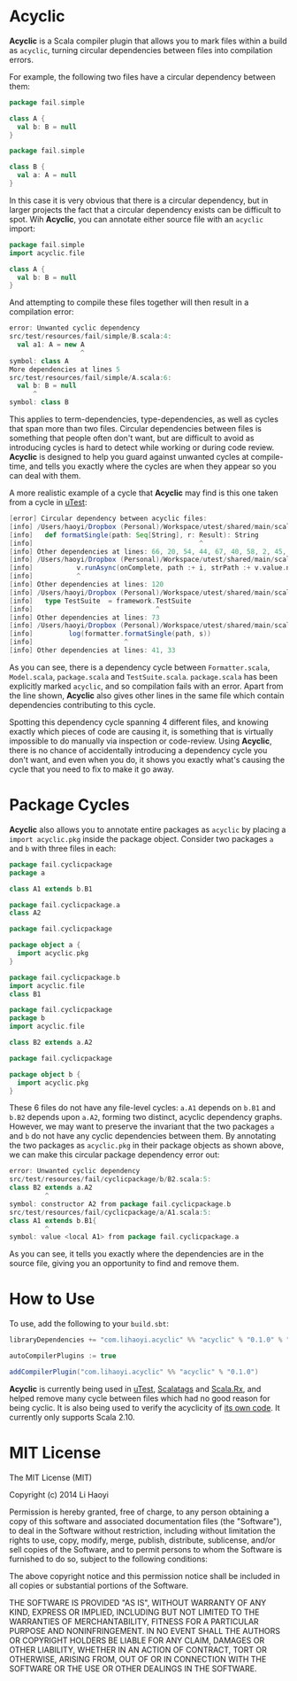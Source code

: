 Acyclic
=======
**Acyclic** is a Scala compiler plugin that allows you to mark files within a build as `acyclic`, turning circular dependencies between files into compilation errors.

For example, the following two files have a circular dependency between them:

```scala
package fail.simple

class A {
  val b: B = null
}
```
```scala
package fail.simple

class B {
  val a: A = null
}
```

In this case it is very obvious that there is a circular dependency, but in larger projects the fact that a circular dependency exists can be difficult to spot. Wih **Acyclic**, you can annotate either source file with an `acyclic` import:

```scala
package fail.simple
import acyclic.file

class A {
  val b: B = null
}
```

And attempting to compile these files together will then result in a compilation error:

```scala
error: Unwanted cyclic dependency
src/test/resources/fail/simple/B.scala:4:
  val a1: A = new A
                  ^
symbol: class A
More dependencies at lines 5
src/test/resources/fail/simple/A.scala:6:
  val b: B = null
      ^
symbol: class B
```

This applies to term-dependencies, type-dependencies, as well as cycles that span more than two files. Circular dependencies between files is something that people often don't want, but are difficult to avoid as introducing cycles is hard to detect while working or during code review. **Acyclic** is designed to help you guard against unwanted cycles at compile-time, and tells you exactly where the cycles are when they appear so you can deal with them.

A more realistic example of a cycle that **Acyclic** may find is this one taken from a cycle in [uTest](https://github.com/lihaoyi/utest):

```scala
[error] Circular dependency between acyclic files:
[info] /Users/haoyi/Dropbox (Personal)/Workspace/utest/shared/main/scala/utest/Formatter.scala:15:
[info]   def formatSingle(path: Seq[String], r: Result): String
[info]                                          ^
[info] Other dependencies at lines: 66, 20, 54, 44, 67, 40, 58, 2, 45, 42
[info] /Users/haoyi/Dropbox (Personal)/Workspace/utest/shared/main/scala/utest/framework/Model.scala:76:
[info]           v.runAsync(onComplete, path :+ i, strPath :+ v.value.name, thisError)
[info]           ^
[info] Other dependencies at lines: 120
[info] /Users/haoyi/Dropbox (Personal)/Workspace/utest/shared/main/scala/utest/package.scala:74: acyclic
[info]   type TestSuite  = framework.TestSuite
[info]                               ^
[info] Other dependencies at lines: 73
[info] /Users/haoyi/Dropbox (Personal)/Workspace/utest/shared/main/scala/utest/framework/TestSuite.scala:37:
[info]         log(formatter.formatSingle(path, s))
[info]                       ^
[info] Other dependencies at lines: 41, 33
```

As you can see, there is a dependency cycle between `Formatter.scala`, `Model.scala`, `package.scala` and `TestSuite.scala`. `package.scala` has been explicitly marked `acyclic`, and so compilation fails with an error. Apart from the line shown, **Acyclic** also gives other lines in the same file which contain dependencies contributing to this cycle.

Spotting this dependency cycle spanning 4 different files, and knowing exactly which pieces of code are causing it, is something that is virtually impossible to do manually via inspection or code-review. Using **Acyclic**, there is no chance of accidentally introducing a dependency cycle you don't want, and even when you do, it shows you exactly what's causing the cycle that you need to fix to make it go away.

Package Cycles
==============

**Acyclic** also allows you to annotate entire packages as `acyclic` by placing a `import acyclic.pkg` inside the package object. Consider two packages `a` and `b` with three files in each:

```scala
package fail.cyclicpackage
package a

class A1 extends b.B1
```
```scala
package fail.cyclicpackage.a
class A2
```
```scala
package fail.cyclicpackage

package object a {
  import acyclic.pkg
}
```
```scala
package fail.cyclicpackage.b
import acyclic.file
class B1
```
```scala
package fail.cyclicpackage
package b
import acyclic.file

class B2 extends a.A2
```
```scala
package fail.cyclicpackage

package object b {
  import acyclic.pkg
}

```

These 6 files do not have any file-level cycles: `a.A1` depends on `b.B1` and `b.B2` depends upon `a.A2`, forming two distinct, acyclic dependency graphs. However, we may want to preserve the invariant that the two packages `a` and `b` do not have any cyclic dependencies between them. By annotating the two packages as `acyclic.pkg` in their package objects as shown above, we can make this circular package dependency error out:

```scala
error: Unwanted cyclic dependency
src/test/resources/fail/cyclicpackage/b/B2.scala:5:
class B2 extends a.A2
         ^
symbol: constructor A2 from package fail.cyclicpackage.b
src/test/resources/fail/cyclicpackage/a/A1.scala:5:
class A1 extends b.B1{
         ^
symbol: value <local A1> from package fail.cyclicpackage.a
```

As you can see, it tells you exactly where the dependencies are in the source file, giving you an opportunity to find and remove them.

How to Use
==========

To use, add the following to your `build.sbt`:

```scala
libraryDependencies += "com.lihaoyi.acyclic" %% "acyclic" % "0.1.0" % "provided"

autoCompilerPlugins := true

addCompilerPlugin("com.lihaoyi.acyclic" %% "acyclic" % "0.1.0")
```

**Acyclic** is currently being used in [uTest](https://github.com/lihaoyi/utest), [Scalatags](https://github.com/lihaoyi/scalatags) and [Scala.Rx](https://github.com/lihaoyi/scala.rx), and helped remove many cycle between files which had no good reason for being cyclic. It is also being used to verify the acyclicity of [its own code](https://github.com/lihaoyi/acyclic/blob/master/src/main/scala/acyclic/plugin/PluginPhase.scala#L3). It currently only supports Scala 2.10.

MIT License
===========

The MIT License (MIT)

Copyright (c) 2014 Li Haoyi

Permission is hereby granted, free of charge, to any person obtaining a copy
of this software and associated documentation files (the "Software"), to deal
in the Software without restriction, including without limitation the rights
to use, copy, modify, merge, publish, distribute, sublicense, and/or sell
copies of the Software, and to permit persons to whom the Software is
furnished to do so, subject to the following conditions:

The above copyright notice and this permission notice shall be included in
all copies or substantial portions of the Software.

THE SOFTWARE IS PROVIDED "AS IS", WITHOUT WARRANTY OF ANY KIND, EXPRESS OR
IMPLIED, INCLUDING BUT NOT LIMITED TO THE WARRANTIES OF MERCHANTABILITY,
FITNESS FOR A PARTICULAR PURPOSE AND NONINFRINGEMENT. IN NO EVENT SHALL THE
AUTHORS OR COPYRIGHT HOLDERS BE LIABLE FOR ANY CLAIM, DAMAGES OR OTHER
LIABILITY, WHETHER IN AN ACTION OF CONTRACT, TORT OR OTHERWISE, ARISING FROM,
OUT OF OR IN CONNECTION WITH THE SOFTWARE OR THE USE OR OTHER DEALINGS IN
THE SOFTWARE.